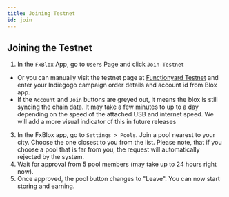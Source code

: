 ```yaml
---
title: Joining Testnet
id: join
---
```

## Joining the Testnet

1. In the `FxBlox` App, go to `Users` Page and click `Join Testnet`
  - Or you can manually visit the testnet page at [Functionyard Testnet](https://fund.functionyard.fula.network) and enter your Indiegogo campaign order details and account id from Blox app.
  - If the `Account` and `Join` buttons are greyed out, it means the blox is still syncing the chain data. It may take a few minutes to up to a day depending on the speed of the attached USB and internet speed. We will add a more visual indicator of this in future releases
3. In the FxBlox app, go to `Settings > Pools`. Join a pool nearest to your city. Choose the one closest to you from the list. Please note, that if you choose a pool that is far from you, the request will automatically rejected by the system. 
4. Wait for approval from 5 pool members (may take up to 24 hours right now).
5. Once approved, the pool button changes to "Leave". You can now start storing and earning.
